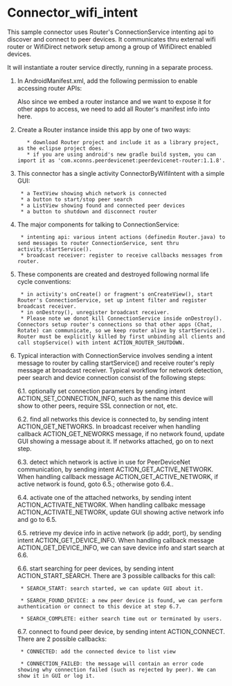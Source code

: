 Connector_wifi_intent
=====================

This sample connector uses Router's ConnectionService intenting api to discover and connect to peer devices. It communicates thru external wifi router or WifiDirect network setup among a group of WifiDirect enabled devices.

It will instantiate a router service directly, running in a separate process. 

1. In AndroidManifest.xml, add the following permission to enable accessing router APIs:

      <uses-permission android:name="com.xconns.peerdevicenet.permission.REMOTE_MESSAGING" />

	Also since we embed a router instance and we want to expose it for other apps to access, we need to add all Router's manifest info into here.

2. Create a Router instance inside this app by one of two ways:

          * download Router project and include it as a library project, as the eclipse project does.
          * if you are using android's new gradle build system, you can import it as 'com.xconns.peerdevicenet:peerdevicenet-router:1.1.8'.

3. This connector has a single activity ConnectorByWifiIntent with a simple GUI:

		* a TextView showing which network is connected
		* a button to start/stop peer search
		* a ListView showing found and connected peer devices
		* a button to shutdown and disconnect router

4. The major components for talking to ConnectionService:
	
		* intenting api: various intent actions (definedin Router.java) to send messages to router ConnectionService, sent thru activity.startService().
		* broadcast receiver: register to receive callbacks messages from router.

5. These components are created and destroyed following normal life cycle conventions:

		* in activity's onCreate() or fragment's onCreateView(), start Router's ConnectionService, set up intent filter and register broadcast receiver.
		* in onDestroy(), unregister broadcast receiver.
		* Please note we donot kill ConnectionService inside onDestroy(). Connectors setup router's connections so that other apps (Chat, Rotate) can communicate, so we keep router alive by startService(). Router must be explicitly killed by first unbinding all clients and call stopService() with intent ACTION_ROUTER_SHUTDOWN.

6. Typical interaction with ConnectionService involves sending a intent message to router by calling startService() and receive router's reply message at broadcast receiver. Typical workflow for network detection, peer search and device connection consist of the following steps:

	6.1. optionally set connection parameters by sending intent ACTION_SET_CONNECTION_INFO, such as the name this device will show to other peers, require SSL connection or not, etc.

	6.2. find all networks this device is connected to, by sending intent ACTION_GET_NETWORKS. In broadcast receiver when handling callback ACTION_GET_NEWORKS message, if no network found, update GUI showing a message about it. If networks attached, go on to next step.

	6.3. detect which network is active in use for PeerDeviceNet communication, by sending intent ACTION_GET_ACTIVE_NETWORK. When handling callback message ACTION_GET_ACTIVE_NETWORK, if active network is found, goto 6.5.; otherwise goto 6.4..

	6.4. activate one of the attached networks, by sending intent ACTION_ACTIVATE_NETWORK. When handling callbakc message ACTION_ACTIVATE_NETWORK, update GUI showing active network info and go to 6.5.

	6.5. retrieve my device info in active network (ip addr, port), by sending intent ACTION_GET_DEVICE_INFO. When handling callback message ACTION_GET_DEVICE_INFO, we can save device info and start search at 6.6.

	6.6. start searching for peer devices, by sending intent ACTION_START_SEARCH. There are 3 possible callbacks for this call:

		* SEARCH_START: search started, we can update GUI about it.

		* SEARCH_FOUND_DEVICE: a new peer device is found, we can perform authentication or connect to this device at step 6.7.

		* SEARCH_COMPLETE: either search time out or terminated by users.

	6.7. connect to found peer device, by sending intent ACTION_CONNECT. There are 2 possible callbacks:

		* CONNECTED: add the connected device to list view
		
		* CONNECTION_FAILED: the message will contain an error code showing why connection failed (such as rejected by peer). We can show it in GUI or log it.


